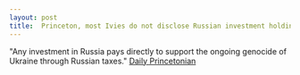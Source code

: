 ```yaml
---
layout: post
title:  Princeton, most Ivies do not disclose Russian investment holdings as some colleges divest amid war in Ukraine. 
---
```


"Any investment in Russia pays directly to support the ongoing genocide of Ukraine through Russian taxes." [Daily Princetonian](https://www.dailyprincetonian.com/article/2022/04/princeton-divestment-russian-holdings-ukraine-invasion)
